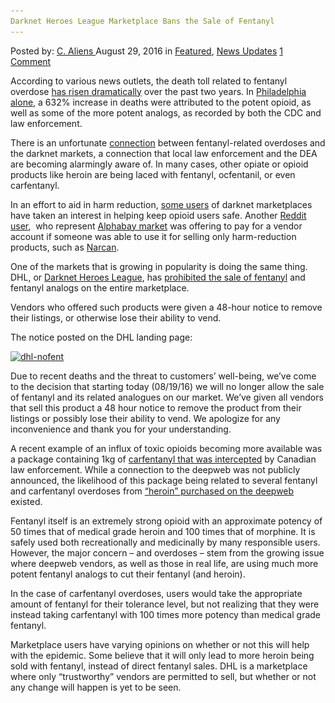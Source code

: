 ```yaml
---
Darknet Heroes League Marketplace Bans the Sale of Fentanyl
---
```

<article class="post-listing post-15266 post type-post status-publish format-standard has-post-thumbnail hentry  tag-bans tag-darknet tag-fentanyl tag-heroes tag-league tag-marketplace tag-sale">
    <div class="post-inner">
        <span>Posted by: <a href="https://www.deepdotweb.com/author/caliens/" title="">C. Aliens </a></span>
    <span>August 29, 2016</span>
    <span>in <a href="https://www.deepdotweb.com/category/deepdot-news/" rel="category tag">Featured</a>, <a href="https://www.deepdotweb.com/category/news-updates/" rel="category tag">News Updates</a></span>
    <span><a href="https://www.deepdotweb.com/2016/08/29/darknet-heroes-league-marketplace-bans-sale-fentanyl/#comments">1 Comment</a></span>
    </p>
    <div class="clear"></div>
    <div class="entry">
    <p>According to various news outlets, the death toll related to fentanyl overdose <a href="https://www.deepdotweb.com/2016/07/26/fentanyl-abuse-rise-u-s/">has risen dramatically</a> over the past two years. In <a href="http://www.nbcphiladelphia.com/news/local/Fentanyl-Overdose-Deaths-Skyrocket-636-Percent-Over-Two-Years-in-Philadelphia-City-Officials-Say-Prevention-Is-Key-to-Saving-Lives-390706181.html">Philadelphia alone</a>, a 632% increase in deaths were attributed to the potent opioid, as well as some of the more potent analogs, as recorded by both the CDC and law enforcement.</p>
    <p>There is an unfortunate <a href="https://www.deepdotweb.com/2016/05/30/police-say-fentanyl-bust-ties-dark-net/">connection</a> between fentanyl-related overdoses and the darknet markets, a connection that local law enforcement and the DEA are becoming alarmingly aware of. In many cases, other opiate or opioid products like heroin are being laced with fentanyl, ocfentanil, or even carfentanyl.</p>
    <p>In an effort to aid in harm reduction, <a href="https://www.reddit.com/r/DarkNetMarkets/comments/4xy9qt/narcan_nasal_sprays/">some users</a> of darknet marketplaces have taken an interest in helping keep opioid users safe. Another <a href="https://www.reddit.com/user/trappy_ab">Reddit user</a>,  who represent <a href="http://www.deepdotweb.com/marketplace-directory/listing/alphabay/">Alphabay market</a> was offering to pay for a vendor account if someone was able to use it for selling only harm-reduction products, such as <a href="https://en.wikipedia.org/wiki/Naloxone">Narcan</a>.</p>
    <p>One of the markets that is growing in popularity is doing the same thing. DHL, or <a href="https://www.deepdotweb.com/marketplace-directory/listing/darknet-heroes-league/">Darknet Heroes League</a>, has <a href="https://www.reddit.com/r/DarkNetMarkets/comments/4yl8ek/psa_sales_of_fentanyl_banned_on_dhl/">prohibited the sale of fentanyl</a> and fentanyl analogs on the entire marketplace.</p>
    <p>Vendors who offered such products were given a 48-hour notice to remove their listings, or otherwise lose their ability to vend.</p>
    <p>The notice posted on the DHL landing page:</p>
    <p><a href="/imgs/2016/08/dhl-nofent.png"><img class="aligncenter size-full wp-image-15267" src="/imgs/2016/08/dhl-nofent.png" alt="dhl-nofent" width="597" height="155" srcset="/imgs/2016/08/dhl-nofent.png 597w, /imgs/2016/08/dhl-nofent-300x78.png 300w" sizes="(max-width: 597px) 100vw, 597px"/></a></p>
    <p>Due to recent deaths and the threat to customers&#8217; well-being, we&#8217;ve come to the decision that starting today (08/19/16) we will no longer allow the sale of fentanyl and its related analogues on our market. We&#8217;ve given all vendors that sell this product a 48 hour notice to remove the product from their listings or possibly lose their ability to vend. We apologize for any inconvenience and thank you for your understanding.</p>
    <p>A recent example of an influx of toxic opioids becoming more available was a package containing 1kg of <a href="https://www.deepdotweb.com/2016/08/18/police-intercept-package-mail-containing-1kg-carfentanil/">carfentanyl that was intercepted</a> by Canadian law enforcement. While a connection to the deepweb was not publicly announced, the likelihood of this package being related to several fentanyl and carfentanyl overdoses from <a href="https://www.deepdotweb.com/2015/10/17/warning-fentanyl-being-sold-as-heroin/">“heroin” purchased on the deepweb</a> existed.</p>
    <p>Fentanyl itself is an extremely strong opioid with an approximate potency of 50 times that of medical grade heroin and 100 times that of morphine. It is safely used both recreationally and medicinally by many responsible users. However, the major concern – and overdoses – stem from the growing issue where deepweb vendors, as well as those in real life, are using much more potent fentanyl analogs to cut their fentanyl (and heroin).</p>
    <p>In the case of carfentanyl overdoses, users would take the appropriate amount of fentanyl for their tolerance level, but not realizing that they were instead taking carfentanyl with 100 times more potency than medical grade fentanyl.</p>
    <p>Marketplace users have varying opinions on whether or not this will help with the epidemic. Some believe that it will only lead to more heroin being sold with fentanyl, instead of direct fentanyl sales. DHL is a marketplace where only “trustworthy” vendors are permitted to sell, but whether or not any change will happen is yet to be seen.</p>
    </div>
    <span style="display:none"><a href="https://www.deepdotweb.com/tag/bans/" rel="tag">bans</a> <a href="https://www.deepdotweb.com/tag/darknet/" rel="tag">darknet</a> <a href="https://www.deepdotweb.com/tag/fentanyl/" rel="tag">fentanyl</a> <a href="https://www.deepdotweb.com/tag/heroes/" rel="tag">heroes</a> <a href="https://www.deepdotweb.com/tag/league/" rel="tag">league</a> <a href="https://www.deepdotweb.com/tag/marketplace/" rel="tag">marketplace</a> <a href="https://www.deepdotweb.com/tag/sale/" rel="tag">sale</a></span> <span style="display:none" class="updated">2016-08-29</span>
    <div style="display:none" class="vcard author" itemprop="author" itemscope itemtype="http://schema.org/Person"><strong class="fn" itemprop="name"><a href="https://www.deepdotweb.com/author/caliens/" title="Posts by C. Aliens" rel="author">C. Aliens</a></strong></div>
    </div>
</article>

